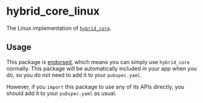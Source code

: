 # hybrid_core_linux

The Linux implementation of [`hybrid_core`][1].

## Usage

This package is [endorsed][2], which means you can simply use `hybrid_core`
normally. This package will be automatically included in your app when you do,
so you do not need to add it to your `pubspec.yaml`.

However, if you `import` this package to use any of its APIs directly, you
should add it to your `pubspec.yaml` as usual.

[1]: https://pub.dev/packages/hybrid_core
[2]: https://flutter.dev/docs/development/packages-and-plugins/developing-packages#endorsed-federated-plugin

